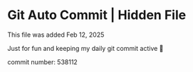 # Git Auto Commit | Hidden File

This file was added Feb 12, 2025

Just for fun and keeping my daily git commit active 🤪

commit number: 538112
